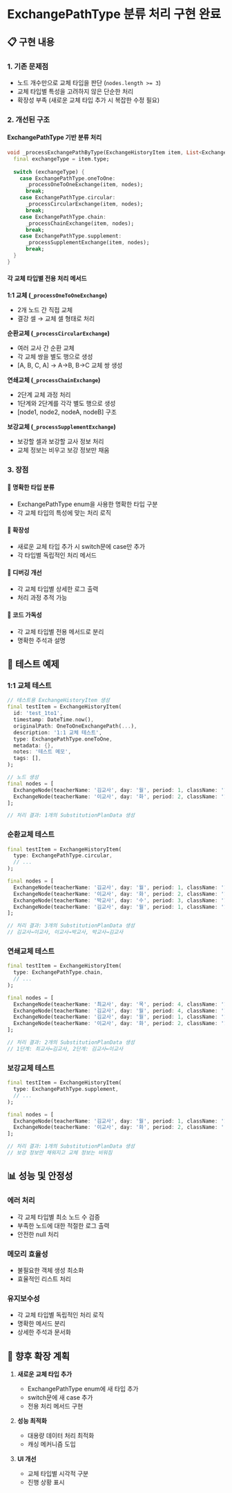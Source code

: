 # ExchangePathType 분류 처리 구현 완료

## 📋 구현 내용

### 1. 기존 문제점
- 노드 개수만으로 교체 타입을 판단 (`nodes.length >= 3`)
- 교체 타입별 특성을 고려하지 않은 단순한 처리
- 확장성 부족 (새로운 교체 타입 추가 시 복잡한 수정 필요)

### 2. 개선된 구조

#### ExchangePathType 기반 분류 처리
```dart
void _processExchangePathByType(ExchangeHistoryItem item, List<ExchangeNode> nodes) {
  final exchangeType = item.type;
  
  switch (exchangeType) {
    case ExchangePathType.oneToOne:
      _processOneToOneExchange(item, nodes);
      break;
    case ExchangePathType.circular:
      _processCircularExchange(item, nodes);
      break;
    case ExchangePathType.chain:
      _processChainExchange(item, nodes);
      break;
    case ExchangePathType.supplement:
      _processSupplementExchange(item, nodes);
      break;
  }
}
```

#### 각 교체 타입별 전용 처리 메서드

**1:1 교체 (`_processOneToOneExchange`)**
- 2개 노드 간 직접 교체
- 결강 셀 → 교체 셀 형태로 처리

**순환교체 (`_processCircularExchange`)**
- 여러 교사 간 순환 교체
- 각 교체 쌍을 별도 행으로 생성
- [A, B, C, A] → A→B, B→C 교체 쌍 생성

**연쇄교체 (`_processChainExchange`)**
- 2단계 교체 과정 처리
- 1단계와 2단계를 각각 별도 행으로 생성
- [node1, node2, nodeA, nodeB] 구조

**보강교체 (`_processSupplementExchange`)**
- 보강할 셀과 보강할 교사 정보 처리
- 교체 정보는 비우고 보강 정보만 채움

### 3. 장점

#### 🎯 명확한 타입 분류
- ExchangePathType enum을 사용한 명확한 타입 구분
- 각 교체 타입의 특성에 맞는 처리 로직

#### 🔧 확장성
- 새로운 교체 타입 추가 시 switch문에 case만 추가
- 각 타입별 독립적인 처리 메서드

#### 🐛 디버깅 개선
- 각 교체 타입별 상세한 로그 출력
- 처리 과정 추적 가능

#### 📝 코드 가독성
- 각 교체 타입별 전용 메서드로 분리
- 명확한 주석과 설명

## 🧪 테스트 예제

### 1:1 교체 테스트
```dart
// 테스트용 ExchangeHistoryItem 생성
final testItem = ExchangeHistoryItem(
  id: 'test_1to1',
  timestamp: DateTime.now(),
  originalPath: OneToOneExchangePath(...),
  description: '1:1 교체 테스트',
  type: ExchangePathType.oneToOne,
  metadata: {},
  notes: '테스트 메모',
  tags: [],
);

// 노드 생성
final nodes = [
  ExchangeNode(teacherName: '김교사', day: '월', period: 1, className: '1학년 1반', subjectName: '국어'),
  ExchangeNode(teacherName: '이교사', day: '화', period: 2, className: '1학년 1반', subjectName: '수학'),
];

// 처리 결과: 1개의 SubstitutionPlanData 생성
```

### 순환교체 테스트
```dart
final testItem = ExchangeHistoryItem(
  type: ExchangePathType.circular,
  // ...
);

final nodes = [
  ExchangeNode(teacherName: '김교사', day: '월', period: 1, className: '1학년 1반', subjectName: '국어'),
  ExchangeNode(teacherName: '이교사', day: '화', period: 2, className: '1학년 1반', subjectName: '수학'),
  ExchangeNode(teacherName: '박교사', day: '수', period: 3, className: '1학년 1반', subjectName: '영어'),
  ExchangeNode(teacherName: '김교사', day: '월', period: 1, className: '1학년 1반', subjectName: '국어'), // 순환 완성
];

// 처리 결과: 3개의 SubstitutionPlanData 생성
// 김교사→이교사, 이교사→박교사, 박교사→김교사
```

### 연쇄교체 테스트
```dart
final testItem = ExchangeHistoryItem(
  type: ExchangePathType.chain,
  // ...
);

final nodes = [
  ExchangeNode(teacherName: '최교사', day: '목', period: 4, className: '1학년 1반', subjectName: '사회'), // 1단계 시작
  ExchangeNode(teacherName: '김교사', day: '월', period: 4, className: '1학년 1반', subjectName: '과학'), // 1단계 끝
  ExchangeNode(teacherName: '김교사', day: '월', period: 1, className: '1학년 1반', subjectName: '국어'), // 2단계 시작 (결강)
  ExchangeNode(teacherName: '이교사', day: '화', period: 2, className: '1학년 1반', subjectName: '수학'), // 2단계 끝 (대체)
];

// 처리 결과: 2개의 SubstitutionPlanData 생성
// 1단계: 최교사↔김교사, 2단계: 김교사↔이교사
```

### 보강교체 테스트
```dart
final testItem = ExchangeHistoryItem(
  type: ExchangePathType.supplement,
  // ...
);

final nodes = [
  ExchangeNode(teacherName: '김교사', day: '월', period: 1, className: '1학년 1반', subjectName: '국어'), // 보강할 셀
  ExchangeNode(teacherName: '이교사', day: '화', period: 2, className: '', subjectName: ''), // 보강할 교사
];

// 처리 결과: 1개의 SubstitutionPlanData 생성
// 보강 정보만 채워지고 교체 정보는 비워짐
```

## 📊 성능 및 안정성

### 에러 처리
- 각 교체 타입별 최소 노드 수 검증
- 부족한 노드에 대한 적절한 로그 출력
- 안전한 null 처리

### 메모리 효율성
- 불필요한 객체 생성 최소화
- 효율적인 리스트 처리

### 유지보수성
- 각 교체 타입별 독립적인 처리 로직
- 명확한 메서드 분리
- 상세한 주석과 문서화

## 🚀 향후 확장 계획

1. **새로운 교체 타입 추가**
   - ExchangePathType enum에 새 타입 추가
   - switch문에 새 case 추가
   - 전용 처리 메서드 구현

2. **성능 최적화**
   - 대용량 데이터 처리 최적화
   - 캐싱 메커니즘 도입

3. **UI 개선**
   - 교체 타입별 시각적 구분
   - 진행 상황 표시
